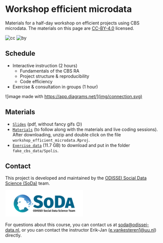 # Workshop efficient microdata
Materials for a half-day workshop on efficient projects using CBS microdata. The materials on this page are [CC-BY-4.0](https://creativecommons.org/licenses/by/4.0/) licensed.

![cc](https://mirrors.creativecommons.org/presskit/icons/cc.svg) ![by](https://mirrors.creativecommons.org/presskit/icons/by.svg)

## Schedule
- Interactive instruction (2 hours)
    - Fundamentals of the CBS RA
    - Project structure & reproducibility
    - Code efficiency
- Exercise & consultation in groups (1 hour)

![image made with https://app.diagrams.net/](img/connection.svg)

## Materials

- [`Slides`](./efficient_microdata.pdf) (pdf, without fancy gifs 😉)
- [`Materials`](https://github.com/sodascience/workshop_efficient_microdata/archive/refs/heads/main.zip) (to follow along with the materials and live coding sessions). After downloading, unzip and double click on the file `workshop_efficient_microdata.Rproj`.
- [`Exercise data`](https://surfdrive.surf.nl/files/index.php/s/MkCfPR4SF3md5Rm) (11.7 GB) to download and put in the folder `fake_cbs_data/Spolis`.


## Contact

This project is developed and maintained by the [ODISSEI Social Data
Science (SoDa)](https://odissei-soda.nl/) team.

<img src="img/soda_logo.png" alt="SoDa logo" width="250px"/>

For questions about this course, you can contact us at [soda@odissei-data.nl](mailto:soda@odissei-data.nl), or you can contact the instructor Erik-Jan ([e.vankesteren1@uu.nl](mailto:e.vankesteren1@uu.nl)) directly.